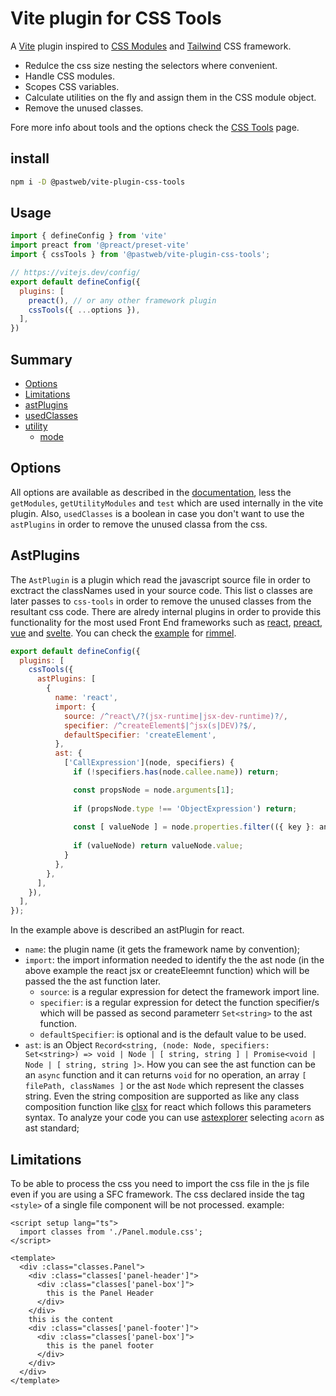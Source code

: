 # Vite plugin for CSS Tools
A [Vite] plugin inspired to [CSS Modules] and [Tailwind] CSS framework.

[vite]: https://github.com/vitejs/vite
[css modules]: https://github.com/css-modules/css-modules
[tailwind]: https://github.com/tailwindlabs/tailwindcss

* Redulce the css size nesting the selectors where convenient.
* Handle CSS modules.
* Scopes CSS variables.
* Calculate utilities on the fly and assign them in the CSS module object.
* Remove the unused classes.

Fore more info about tools and the options check the [CSS Tools](https://github.com/pastweb/css-tools/blob/master/README.md) page.

## install
```bash
npm i -D @pastweb/vite-plugin-css-tools
```

## Usage
```js
import { defineConfig } from 'vite'
import preact from '@preact/preset-vite'
import { cssTools } from '@pastweb/vite-plugin-css-tools';

// https://vitejs.dev/config/
export default defineConfig({
  plugins: [
    preact(), // or any other framework plugin
    cssTools({ ...options }),
  ],
})
```
## Summary
* [Options](#options)  
* [Limitations](#limitations)
* [astPlugins](#astPlugins)
* [usedClasses](#usedClasses)
* [utility](#utility)
  * [mode](#mode)

## Options
All options are available as described in the [documentation](https://github.com/pastweb/css-tools/blob/master/README.md), less the `getModules`, `getUtilityModules` and `test` which are used internally in the vite plugin.
Also, `usedClasses` is a boolean in case you don't want to use the `astPlugins` in order to remove the unused classa from the css.

## AstPlugins
The `AstPlugin` is a plugin which read the javascript source file in order to exctract the classNames used in your source code.
This list o classes are later passes to `css-tools` in order to remove the unused classes from the resultant css code.
There are alredy internal plugins in order to provide this functionality for the most used Front End frameworks such as [react](https://github.com/facebook/react), [preact](https://github.com/preactjs/preact), [vue](https://github.com/vuejs) and [svelte](https://github.com/sveltejs/svelte).
You can check the [example]() for [rimmel](https://github.com/ReactiveHTML/rimmel).
```js
export default defineConfig({
  plugins: [
    cssTools({
      astPlugins: [
        {
          name: 'react',
          import: {
            source: /^react\/?(jsx-runtime|jsx-dev-runtime)?/,
            specifier: /^createElement$|^jsx(s|DEV)?$/,
            defaultSpecifier: 'createElement',
          },
          ast: {
            ['CallExpression'](node, specifiers) {
              if (!specifiers.has(node.callee.name)) return;

              const propsNode = node.arguments[1];
              
              if (propsNode.type !== 'ObjectExpression') return;
  
              const [ valueNode ] = node.properties.filter(({ key }: any) => key.name === 'className');
                
              if (valueNode) return valueNode.value;
            }
          },
        },
      ],
    }),
  ],
});
```
In the example above is described an astPlugin for react.
* `name`: the plugin name (it gets the framework name by convention);
* `import`: the import information needed to identify the the ast node (in the above example the react jsx or createEleemnt function) which will be passed the the ast function later.
  * `source`: is a regular expression for detect the framework import line.
  * `specifier`: is a regular expression for detect the function specifier/s which will be passed as second parameterr `Set<string>` to the ast function.
  * `defaultSpecifier`: is optional and is the default value to be used.
* `ast`: is an Object `Record<string, (node: Node, specifiers: Set<string>) => void | Node | [ string, string ] | Promise<void | Node | [ string, string ]>`.
How you can see the ast function can be an `async` function and it can returns `void` for no operation, an array `[ filePath, classNames ]` or the ast `Node` which represent the classes string.
Even the string composition are supported as like any class composition function like [clsx](https://github.com/lukeed/clsx) for react which follows this parameters syntax.
To analyze your code you can use [astexplorer](https://astexplorer.net/) selecting `acorn` as ast standard;

## Limitations
To be able to process the css you need to import the css file in the js file even if you are using a SFC framework.
The css declared inside the tag `<style>` of a single file component will be not processed.
example:

```vue
<script setup lang="ts">
  import classes from './Panel.module.css';
</script>

<template>
  <div :class="classes.Panel">
    <div :class="classes['panel-header']">
      <div :class="classes['panel-box']">
        this is the Panel Header
      </div>
    </div>
    this is the content
    <div :class="classes['panel-footer']">
      <div :class="classes['panel-box']">
        this is the panel footer
      </div>
    </div>
  </div>
</template>
```